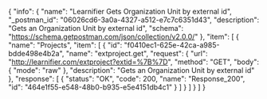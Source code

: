 {
  "info": {
    "name": "Learnifier Gets Organization Unit by external id",
    "_postman_id": "06026cd6-3a0a-4327-a512-e7c7c6351d43",
    "description": "Gets an Organization Unit by external id",
    "schema": "https://schema.getpostman.com/json/collection/v2.0.0/"
  },
  "item": [
    {
      "name": "Projects",
      "item": [
        {
          "id": "f0410ec1-625e-42ca-a985-bdde498e4b2a",
          "name": "extproject.get",
          "request": {
            "url": "http://learnifier.com/extproject?extid=%7B%7D",
            "method": "GET",
            "body": {
              "mode": "raw"
            },
            "description": "Gets an Organization Unit by external id"
          },
          "response": [
            {
              "status": "OK",
              "code": 200,
              "name": "Response_200",
              "id": "464e1f55-e548-48b0-b935-e5e4151db4c1"
            }
          ]
        }
      ]
    }
  ]
}